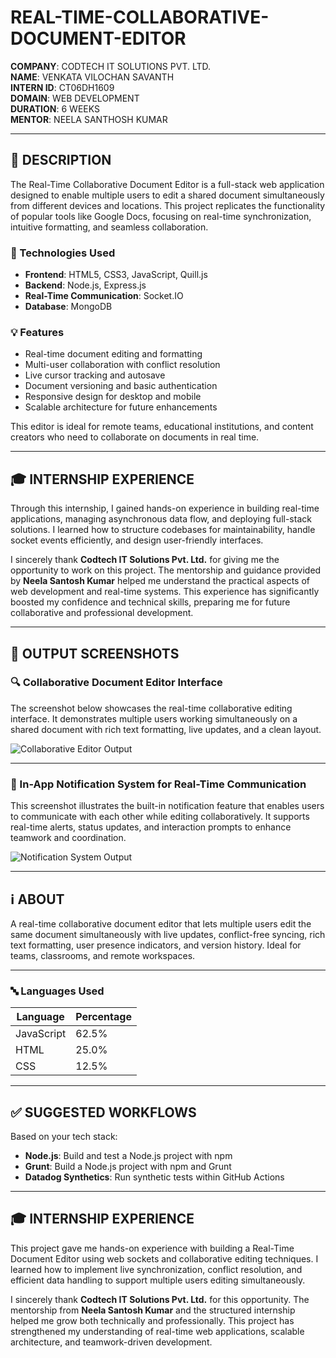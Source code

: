 # REAL-TIME-COLLABORATIVE-DOCUMENT-EDITOR

**COMPANY**: CODTECH IT SOLUTIONS PVT. LTD.  
**NAME**: VENKATA VILOCHAN SAVANTH  
**INTERN ID**: CT06DH1609  
**DOMAIN**: WEB DEVELOPMENT  
**DURATION**: 6 WEEKS  
**MENTOR**: NEELA SANTHOSH KUMAR

---

## 📄 DESCRIPTION

The Real-Time Collaborative Document Editor is a full-stack web application designed to enable multiple users to edit a shared document simultaneously from different devices and locations. This project replicates the functionality of popular tools like Google Docs, focusing on real-time synchronization, intuitive formatting, and seamless collaboration.

### 🔧 Technologies Used
- **Frontend**: HTML5, CSS3, JavaScript, Quill.js
- **Backend**: Node.js, Express.js
- **Real-Time Communication**: Socket.IO
- **Database**: MongoDB

### 💡 Features
- Real-time document editing and formatting
- Multi-user collaboration with conflict resolution
- Live cursor tracking and autosave
- Document versioning and basic authentication
- Responsive design for desktop and mobile
- Scalable architecture for future enhancements

This editor is ideal for remote teams, educational institutions, and content creators who need to collaborate on documents in real time.

---

## 🎓 INTERNSHIP EXPERIENCE

Through this internship, I gained hands-on experience in building real-time applications, managing asynchronous data flow, and deploying full-stack solutions. I learned how to structure codebases for maintainability, handle socket events efficiently, and design user-friendly interfaces.

I sincerely thank **Codtech IT Solutions Pvt. Ltd.** for giving me the opportunity to work on this project. The mentorship and guidance provided by **Neela Santosh Kumar** helped me understand the practical aspects of web development and real-time systems. This experience has significantly boosted my confidence and technical skills, preparing me for future collaborative and professional development.

---

## 📸 OUTPUT SCREENSHOTS

### 🔍 Collaborative Document Editor Interface

The screenshot below showcases the real-time collaborative editing interface. It demonstrates multiple users working simultaneously on a shared document with rich text formatting, live updates, and a clean layout.

![Collaborative Editor Output](https://github.com/user-attachments/assets/f77a15d9-1798-4f1b-a550-b65a1ee0766a)

---

### 💬 In-App Notification System for Real-Time Communication

This screenshot illustrates the built-in notification feature that enables users to communicate with each other while editing collaboratively. It supports real-time alerts, status updates, and interaction prompts to enhance teamwork and coordination.

![Notification System Output](https://github.com/user-attachments/assets/9840a4e5-32a5-431e-9ba2-b32c18736d6a)

---

## ℹ️ ABOUT

A real-time collaborative document editor that lets multiple users edit the same document simultaneously with live updates, conflict-free syncing, rich text formatting, user presence indicators, and version history. Ideal for teams, classrooms, and remote workspaces.

---

 

### 🔤 Languages Used
| Language   | Percentage |
|------------|------------|
| JavaScript | 62.5%      |
| HTML       | 25.0%      |
| CSS        | 12.5%      |

---

## ✅ SUGGESTED WORKFLOWS

Based on your tech stack:
- **Node.js**: Build and test a Node.js project with npm
- **Grunt**: Build a Node.js project with npm and Grunt
- **Datadog Synthetics**: Run synthetic tests within GitHub Actions

---

## 🎓 INTERNSHIP EXPERIENCE

This project gave me hands-on experience with building a Real-Time Document Editor using web sockets and collaborative editing techniques. I learned how to implement live synchronization, conflict resolution, and efficient data handling to support multiple users editing simultaneously.

I sincerely thank **Codtech IT Solutions Pvt. Ltd.** for this opportunity. The mentorship from **Neela Santosh Kumar** and the structured internship helped me grow both technically and professionally. This project has strengthened my understanding of real-time web applications, scalable architecture, and teamwork-driven development.
